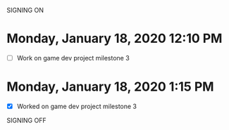 SIGNING ON
# Monday, January 18, 2020 12:10 PM
- [ ] Work on game dev project milestone 3


# Monday, January 18, 2020 1:15 PM
- [x] Worked on game dev project milestone 3

SIGNING OFF